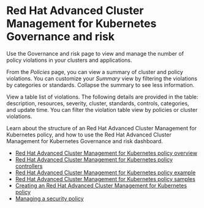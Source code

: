 # Red Hat Advanced Cluster Management for Kubernetes Governance and risk

Use the Governance and risk page to view and manage the number of policy violations in your clusters and applications. 

From the _Policies_ page, you can view a summary of cluster and policy violations. You can customize your _Summary_ view by filtering the violations by categories or standards. Collapse the summary to see less information. 

View a table list of violations. The following details are provided in the table: description, resources, severity, cluster, standards, controls, categories, and update time. You can filter the violation table view by policies or cluster violations.


Learn about the structure of an Red Hat Advanced Cluster Management for Kubernetes policy, and how to use the Red Hat Advanced Cluster Management for Kubernetes Governance and risk dashboard.

- [Red Hat Advanced Cluster Management for Kubernetes policy overview](policy_overview.md)
- [Red Hat Advanced Cluster Management for Kubernetes policy controllers](policy_controllers.md)
- [Red Hat Advanced Cluster Management for Kubernetes policy example](policy_example.md)
- [Red Hat Advanced Cluster Management for Kubernetes policy samples](policy_samples.md)
- [Creating an Red Hat Advanced Cluster Management for Kubernetes policy](create_policy.md)
- [Managing a security policy](manage_grc_policy.md)
